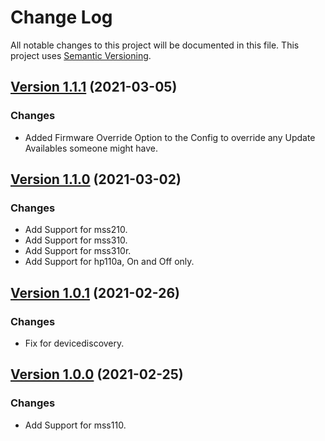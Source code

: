 # Change Log

All notable changes to this project will be documented in this file. This project uses [Semantic Versioning](https://semver.org/).

## [Version 1.1.1](https://github.com/donavanbecker/homebridge-meross-cloud/compare/v1.1.0...v1.1.1) (2021-03-05)

### Changes

- Added Firmware Override Option to the Config to override any Update Availables someone might have.

## [Version 1.1.0](https://github.com/donavanbecker/homebridge-meross-cloud/compare/v1.0.1...v1.1.0) (2021-03-02)

### Changes

- Add Support for mss210.
- Add Support for mss310.
- Add Support for mss310r.
- Add Support for hp110a, On and Off only.

## [Version 1.0.1](https://github.com/donavanbecker/homebridge-meross-cloud/compare/v1.0.0...v1.0.1) (2021-02-26)

### Changes

- Fix for devicediscovery.

## [Version 1.0.0](https://github.com/donavanbecker/homebridge-meross-cloud/releases/tag/v1.0.0) (2021-02-25)

### Changes

- Add Support for mss110.
